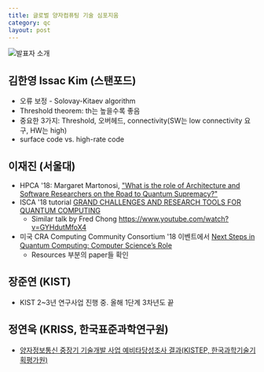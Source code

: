 ```yaml
---
title: 글로벌 양자컴퓨팅 기술 심포지움
category: qc
layout: post
---
```


![발표자 소개](https://lh3.googleusercontent.com/f2PhqfVPrFrVY__6SrC5z2csNTNCoUz2FgPcBB_ZATEnemKJjn7cwgkg_qQA0_zYVloOp8E3eN1uPHXs-eo0m6AbLpcqsvNcVzEyYENXWh-sF6CWhMfEcxLUiDXa4FJ_v8udrmlGD_9bZ8Zps_5_t2eQG2HkypbJA1v9HXlXpNcgof1KFFsK8yGf8BkC0y8jVpPUzzI48_MJAcb8zDa9FltkVJoN23_qh5td_IVn3mYSaa4va-8QAtG9Px18Qcqbk05brgDajK69ye9mSNqCKxXsBl_tNo9xxCRgH6loCuEuL_sp3CBin2QHE-HFs6m856Ur_yWhQ3aRMv8Fbk_y-dWcSIW6fE-37Zk6upUL_BsdzgWlSV8_RQ732AoD5Tis3d73zbkyObvNVGoPDfT2ZlofU3Qh-CV51PCxBqsusidE4accorPWKopNVu4x-Ezt2iqobo8WLIDlS7SJdgnIVM2ULUNB-N2z9Nd5_sxVTgJRp9z1y4UrlxzoeGbER79oNb1YUff8z9dELM8xqNwwlMy4nBPVsRDYadvFYVgQ_oCuHIzlnHhBJD207XdxNKVvBw1_Fb_rJAxbG4OXg-BY8erNCMsPYtpQR_lHSPlh=w714-h952-no)

## 김한영 Issac Kim (스탠포드)
* 오류 보정 - Solovay-Kitaev algorithm
* Threshold theorem: th는 높을수록 좋음
* 중요한 3가지: Threshold, 오버헤드, connectivity(SW는 low connectivity 요구, HW는  high)
* surface code vs. high-rate code

## 이재진 (서울대)
* HPCA '18: Margaret Martonosi, ["What is the role of Architecture and Software Researchers on the Road to Quantum Supremacy?"](https://pdfs.semanticscholar.org/presentation/0b37/429b1784d0e93138596773c7c2e3f52b822b.pdf)
* ISCA '18 tutorial [GRAND CHALLENGES AND RESEARCH TOOLS FOR QUANTUM COMPUTING](https://www.epiqc.cs.uchicago.edu/isca2018/)
  * Similar talk by Fred Chong https://www.youtube.com/watch?v=GYHdutMfoX4
* 미국 CRA Computing Community Consortium '18 이벤트에서 [Next Steps in Quantum Computing: Computer Science’s Role](https://cra.org/ccc/events/quantum-computing/)
  * Resources 부분의 paper들 확인

## 장준연 (KIST)
- KIST 2~3년 연구사업 진행 중. 올해 1단계 3차년도 끝

## 정연욱 (KRISS, 한국표준과학연구원)
- [양자정보통신 중장기 기술개발 사업 예비타당성조사 결과(KISTEP, 한국과학기술기획평가원)](http://www.kistep.re.kr/getFileDown.jsp?fileIdx=9142&contentIdx=12011&tbIdx=BRD_BOARD)

